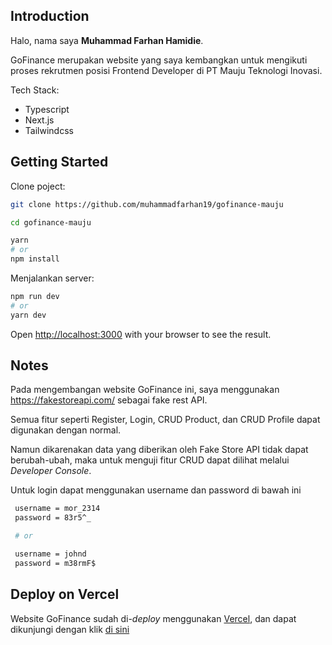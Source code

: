 ## Introduction

Halo, nama saya **Muhammad Farhan Hamidie**.

GoFinance merupakan website yang saya kembangkan untuk mengikuti proses rekrutmen posisi Frontend Developer di PT Mauju Teknologi Inovasi.

Tech Stack:

- Typescript
- Next.js
- Tailwindcss

## Getting Started

Clone poject:

```bash
git clone https://github.com/muhammadfarhan19/gofinance-mauju
```

```bash
cd gofinance-mauju
```

```bash
yarn
# or
npm install
```

Menjalankan server:

```bash
npm run dev
# or
yarn dev
```

Open [http://localhost:3000](http://localhost:3000) with your browser to see the result.

## Notes

Pada mengembangan website GoFinance ini, saya menggunakan https://fakestoreapi.com/ sebagai fake rest API.

Semua fitur seperti Register, Login, CRUD Product, dan CRUD Profile dapat digunakan dengan normal.

Namun dikarenakan data yang diberikan oleh Fake Store API tidak dapat berubah-ubah, maka untuk menguji fitur CRUD dapat dilihat melalui _Developer Console_.

Untuk login dapat menggunakan username dan password di bawah ini

```bash
 username = mor_2314
 password = 83r5^_

 # or

 username = johnd
 password = m38rmF$
```

## Deploy on Vercel

Website GoFinance sudah di-_deploy_ menggunakan [Vercel](https://vercel.com/), dan dapat dikunjungi dengan klik [di sini](https://gofinance-mauju.vercel.app/)
